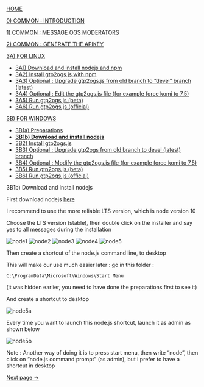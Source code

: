 [HOME](https://github.com/wonderingabout/gtp2ogs-tutorial)

[0) COMMON : INTRODUCTION](/docs/0-common-introduction.md)

[1) COMMON : MESSAGE OGS MODERATORS](/docs/1-common-message-ogs-moderators.md)

[2) COMMON : GENERATE THE APIKEY](/docs/2-common-generate-the-apikey.md)

[3A) FOR LINUX](/docs/3A0-FOR-LINUX.md)
  - [3A1) Download and install nodejs and npm](/docs/3A1-linux-download-install-nodejs.md)
  - [3A2) Install gtp2ogs.js with npm](/docs/3A2-linux-install-gt2ogs-js-with-npm.md)
  - [3A3) Optional : Upgrade gtp2ogs.js from old branch to “devel” branch (latest)](/docs/3A3-linux-optional-upgrade-to-devel.md)
  - [3A4) Optional : Edit the gtp2ogs.js file (for example force komi to 7.5)](3A4-linux-optional-edit-gtp2ogs-js-file.md)
  - [3A5) Run gtp2ogs.js (beta)](/docs/3A5-linux-run-gtp2ogs-js-beta.md)
  - [3A6) Run gtp2ogs.js (official)](/docs/3A6-linux-run-gtp2ogs-js-beta.md)


[3B) FOR WINDOWS](/docs/3B0-FOR-WINDOWS.md)

  - [3B1a) Preparations](/docs/3B1a-windows-preparations.md)
  - [**3B1b) Download and install nodejs**](/docs/3B1b-windows-download-install-nodejs.md)
  - [3B2) Install gtp2ogs.js](/docs/3B2-windows-install-gt2ogs-js-with-npm.md)
  - [3B3) Optional : Upgrade gtp2ogs from old branch to devel (latest) branch](/docs/3B3-windows-optional-upgrade-to-devel.md)
  - [3B4) Optional : Modify the gtp2ogs.js file (for example force komi to 7.5)](/docs/3B4-windows-optional-edit-gtp2ogs-js-file.md)
  - [3B5) Run gtp2ogs.js (beta)](/docs/3B5-windows-run-gtp2ogs-js-beta.md)
  - [3B6) Run gtp2ogs.js (official)](/docs/3B6-windows-run-gtp2ogs-js-beta.md)

3B1b) Download and install nodejs

First download nodejs [here](https://nodejs.org/en/download/)

I recommend to use the more reliable LTS version, which is node version 10

Choose the LTS version (stable), then double click on the installer and say yes to all messages during the installation

![node1](https://github.com/wonderingabout/gtp2ogs-tutorial/blob/master/pictures/node1.png?raw=true)
![node2](https://github.com/wonderingabout/gtp2ogs-tutorial/blob/master/pictures/node2.png?raw=true)
![node3](https://github.com/wonderingabout/gtp2ogs-tutorial/blob/master/pictures/node3.png?raw=true)
![node4](https://github.com/wonderingabout/gtp2ogs-tutorial/blob/master/pictures/node4.png?raw=true)
![node5](https://github.com/wonderingabout/gtp2ogs-tutorial/blob/master/pictures/node5.png?raw=true)

Then create a shortcut of the node.js command line, to desktop

This will make our use much easier later : go in this folder :

`C:\ProgramData\Microsoft\Windows\Start Menu`

(it was hidden earlier, you need to have done the preparations first to see it)

And create a shortcut to desktop

![node5a](https://github.com/wonderingabout/gtp2ogs-tutorial/blob/master/pictures/node5a.png?raw=true)

Every time you want to launch this node.js shortcut, launch it as admin as shown below

![node5b](https://github.com/wonderingabout/gtp2ogs-tutorial/blob/master/pictures/node5b.png?raw=true)

Note : Another way of doing it is to press start menu, then write “node”, then click on “node.js command prompt” (as admin), but i prefer to have a shortcut in desktop

[Next page ->](/docs/3B2-windows-install-gt2ogs-js-with-npm.md)
